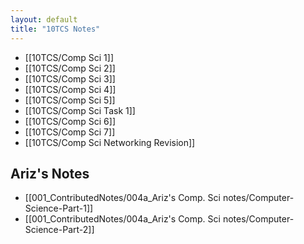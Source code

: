 ```yaml
---
layout: default
title: "10TCS Notes"
---
```


- [[10TCS/Comp Sci 1]]
- [[10TCS/Comp Sci 2]]
- [[10TCS/Comp Sci 3]]
- [[10TCS/Comp Sci 4]]
- [[10TCS/Comp Sci 5]]
- [[10TCS/Comp Sci Task 1]]
- [[10TCS/Comp Sci 6]]
- [[10TCS/Comp Sci 7]]
- [[10TCS/Comp Sci Networking Revision]]

## Ariz's Notes

- [[001_ContributedNotes/004a_Ariz's Comp. Sci notes/Computer-Science-Part-1]]
- [[001_ContributedNotes/004a_Ariz's Comp. Sci notes/Computer-Science-Part-2]]

